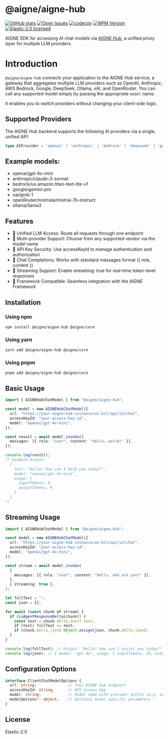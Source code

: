 # @aigne/aigne-hub

[![GitHub stars](https://img.shields.io/github/stars/AIGNE-io/aigne-framework?style=flat-square)](https://star-history.com/#AIGNE-io/aigne-framework)
[![Open Issues](https://img.shields.io/github/issues-raw/AIGNE-io/aigne-framework?style=flat-square)](https://github.com/AIGNE-io/aigne-framework/issues)
[![codecov](https://codecov.io/gh/AIGNE-io/aigne-framework/graph/badge.svg?token=DO07834RQL)](https://codecov.io/gh/AIGNE-io/aigne-framework)
[![NPM Version](https://img.shields.io/npm/v/@aigne/aigne-hub)](https://www.npmjs.com/package/@aigne/aigne-hub)
[![Elastic-2.0 licensed](https://img.shields.io/npm/l/@aigne/aigne-hub)](https://github.com/AIGNE-io/aigne-framework/blob/main/LICENSE.md)

AIGNE SDK for accessing AI chat models via [AIGNE Hub](https://github.com/AIGNE-io/aigne-framework), a unified proxy layer for multiple LLM providers.

# Introduction

`@aigne/aigne-hub` connects your application to the AIGNE Hub service, a gateway that aggregates multiple LLM providers such as OpenAI, Anthropic, AWS Bedrock, Google, DeepSeek, Ollama, xAI, and OpenRouter. You can call any supported model simply by passing the appropriate `model` name.

It enables you to switch providers without changing your client-side logic.

## Supported Providers

The AIGNE Hub backend supports the following AI providers via a single, unified API:

```ts
type AIProvider = 'openai' | 'anthropic' | 'bedrock' | 'deepseek' | 'google' | 'ollama' | 'openRouter' | 'xai';
```
## Example models:
- openai/gpt-4o-mini
- anthropic/claude-3-sonnet
- bedrock/us.amazon.titan-text-lite-v1
- google/gemini-pro
- xai/grok-1
- openRouter/mistralai/mistral-7b-instruct
- ollama/llama3

## Features
- 🔌 Unified LLM Access: Route all requests through one endpoint
- 🧠 Multi-provider Support: Choose from any supported vendor via the model name
- 🔐 API Key Security: Use accessKeyId to manage authentication and authorization
- 💬 Chat Completions: Works with standard messages format ({ role, content })
- 🌊 Streaming Support: Enable streaming: true for real-time token-level responses
- 🧱 Framework Compatible: Seamless integration with the AIGNE Framework

## Installation
### Using npm

```
npm install @aigne/aigne-hub @aigne/core
```
### Using yarn
```
yarn add @aigne/aigne-hub @aigne/core
```
### Using pnpm
```
pnpm add @aigne/aigne-hub @aigne/core
```

## Basic Usage
```typescript
import { AIGNEHubChatModel } from "@aigne/aigne-hub";

const model = new AIGNEHubChatModel({
  url: "https://your-aigne-hub-instance/ai-kit/api/v2/chat",
  accessKeyId: "your-access-key-id",
  model: "openai/gpt-4o-mini",
});

const result = await model.invoke({
  messages: [{ role: "user", content: "Hello, world!" }],
});

console.log(result);
/* Example Output:
  {
    text: "Hello! How can I help you today?",
    model: "openai/gpt-4o-mini",
    usage: {
      inputTokens: 8,
      outputTokens: 9
    }
  }
*/
```
## Streaming Usage
```typescript
import { AIGNEHubChatModel } from "@aigne/aigne-hub";

const model = new AIGNEHubChatModel({
  url: "https://your-aigne-hub-instance/ai-kit/api/v2/chat",
  accessKeyId: "your-access-key-id",
  model: "openai/gpt-4o-mini",
});

const stream = await model.invoke(
  {
    messages: [{ role: "user", content: "Hello, who are you?" }],
  },
  { streaming: true },
);

let fullText = "";
const json = {};

for await (const chunk of stream) {
  if (isAgentResponseDelta(chunk)) {
    const text = chunk.delta.text?.text;
    if (text) fullText += text;
    if (chunk.delta.json) Object.assign(json, chunk.delta.json);
  }
}

console.log(fullText); // Output: "Hello! How can I assist you today?"
console.log(json); // { model: "gpt-4o", usage: { inputTokens: 10, outputTokens: 9 } }
```
## Configuration Options
```typescript
interface ClientChatModelOptions {
  url: string;              // Your AIGNE Hub endpoint
  accessKeyId: string;      // API access key
  model: string;            // Model name with provider prefix (e.g. openai/gpt-4o-mini)
  modelOptions?: object;    // Optional model-specific parameters
}
```

## License

Elastic-2.0
